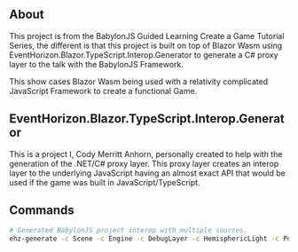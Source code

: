 ## About

This project is from the BabylonJS Guided Learning Create a Game Tutorial Series, the different is that this project is built on top of Blazor Wasm using EventHorizon.Blazor.TypeScript.Interop.Generator to generate a C# proxy layer to the talk with the BabylonJS Framework. 

This show cases Blazor Wasm being used with a relativity complicated JavaScript Framework to create a functional Game.

## EventHorizon.Blazor.TypeScript.Interop.Generator

This is a project I, Cody Merritt Anhorn, personally created to help with the generation of the .NET/C# proxy layer. This proxy layer creates an interop layer to the underlying JavaScript having an almost exact API that would be used if the game was built in JavaScript/TypeScript.

## Commands 

~~~ bash
# Generated BabylonJS project interop with multiple sources.
ehz-generate -c Scene -c Engine -c DebugLayer -c HemisphericLight -c PointLight -c ArcRotateCamera -c UniversalCamera -c MeshBuilder -c StandardMaterial -c AdvancedDynamicTexture -c Button -a Blazor.BabylonJS.WASM -s https://raw.githubusercontent.com/BabylonJS/Babylon.js/master/dist/babylon.d.ts -s https://raw.githubusercontent.com/BabylonJS/Babylon.js/master/dist/gui/babylon.gui.d.ts
~~~
